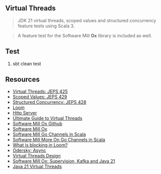Virtual Threads
---------------
>JDK 21 virtual threads, scoped values and structured concurrency feature tests using Scala 3.

>A feature test for the Software Mill **Ox** library is included as well.

Test
----
1. sbt clean test

Resources
---------
* [Virtual Threads: JEPS 425](openjdk.org/jeps/425)
* [Scoped Values: JEPS 429](https://openjdk.org/jeps/429)
* [Structured Concurrency: JEPS 428](openjdk.org/jeps/428)
* [Loom](www.marcobehler.com/guides/java-project-loom)
* [Http Server](https://github.com/objektwerks/http.server)
* [Ultimate Guide to Virtual Threads](https://blog.rockthejvm.com/ultimate-guide-to-java-virtual-threads/)
* [Software Mill Ox Github](https://github.com/softwaremill/ox/)
* [Software Mill Ox](https://softwaremill.com/prototype-loom-based-concurrency-api-for-scala/)
* [Software Mill Go Channels in Scala](https://softwaremill.com/go-like-channels-using-project-loom-and-scala/)
* [Software Mill More On Go Channels in Scala](https://softwaremill.com/go-like-channels-in-scala-receive-send-and-default-clauses/)
* [What is blocking in Loom?](https://softwaremill.com/what-is-blocking-in-loom/)
* [Odersky: Async](https://github.com/lampepfl/async/)
* [Virtual Threads Design](https://blogs.oracle.com/javamagazine/post/java-virtual-threads)
* [Software Mill Ox: Supervision, Kafka and Java 21](https://softwaremill.com/supervision-kafka-and-java-21-whats-new-in-ox/)
* [Java 21 Virtual Threads](https://www.youtube.com/watch?v=5E0LU85EnTI)